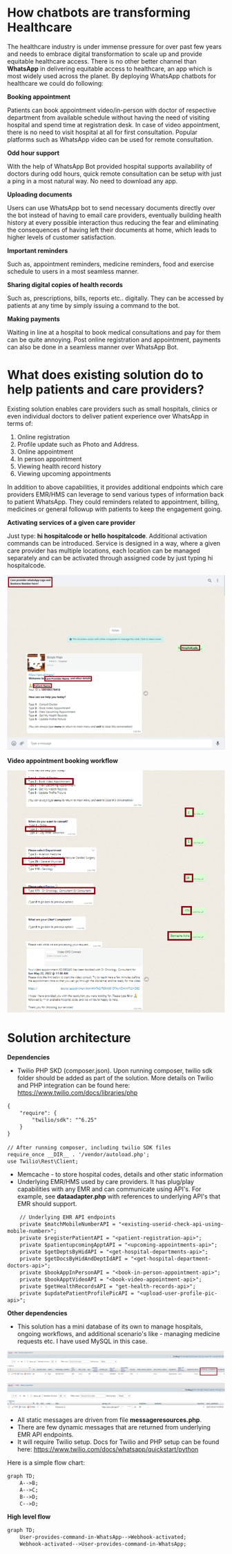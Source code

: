 # How chatbots are transforming Healthcare

The healthcare industry is under immense pressure for over past few years and needs to embrace digital transformation to scale up and provide equitable healthcare access. There is no other better channel than **WhatsApp** in delivering equitable access to healthcare, an app which is most widely used across the planet. By deploying WhatsApp chatbots for healthcare we could do following:

**Booking appointment**

Patients can book appointment video/in-person with doctor of respective department from available schedule without having the need of visiting hospital and spend time at registration desk. In case of video appointment, there is no need to visit hospital at all for first consultation. Popular platforms such as WhatsApp video can be used for remote consultation.

**Odd hour support**

With the help of WhatsApp Bot provided hospital supports availability of doctors during odd hours, quick remote consultation can be setup with just a ping in a most natural way. No need to download any app.

**Uploading documents**

Users can use WhatsApp bot to send necessary documents directly over the bot instead of having to email care providers, eventually building health history at every possible interaction thus reducing the fear and eliminating the consequences of having left their documents at home, which leads to higher levels of customer satisfaction.

**Important reminders**

Such as, appointment reminders, medicine reminders, food and exercise schedule to users in a most seamless manner.

**Sharing digital copies of health records**

Such as, prescriptions, bills, reports etc.. digitally. They can be accessed by patients at any time by simply issuing a command to the bot.

**Making payments**

Waiting in line at a hospital to book medical consultations and pay for them can be quite annoying. Post online registration and appointment, payments can also be done in a seamless manner over WhatsApp Bot.

# What does existing solution do to help patients and care providers?

Existing solution enables care providers such as small hospitals, clinics or even individual doctors to deliver patient experience over WhatsApp in terms of:
1. Online registration
2. Profile update such as Photo and Address.
3. Online appointment
4. In person appointment
5. Viewing health record history
6. Viewing upcoming appointments

In addition to above capabilities, it provides additional endpoints which care providers EMR/HMS can leverage to send various types of information back to patient WhatsApp. They could reminders related to appointment, billing, medicines or general followup with patients to keep the engagement going.

**Activating services of a given care provider**

Just type: **hi hospitalcode or hello hospitalcode**. Additional activation commands can be introduced. Service is designed in a way, where a given care provider has multiple locations, each location can be managed separately and can be activated through assigned code by just typing hi hospitalcode.

![WhatsApp Bot Activation](/assets/hi-activation.png)



**Video appointment booking workflow**

![Book video appointment](/assets/vdoappt1.png)


# Solution architecture

**Dependencies**

- Twilio PHP SKD (composer.json). Upon running composer, twilio sdk folder should be added as part of the solution. More details on Twilio and PHP integration can be found here: https://www.twilio.com/docs/libraries/php 
```
{
    "require": {
        "twilio/sdk": "^6.25"
    }
}

// After running composer, including twilio SDK files
require_once __DIR__ . '/vendor/autoload.php';
use Twilio\Rest\Client;
```

- Memcache - to store hospital codes, details and other static information
- Underlying EMR/HMS used by care providers. It has plug/play capabilities with any EMR and can communicate using API's. For example, see **dataadapter.php** with references to underlying API's that EMR should support.
```
    // Underlying EHR API endpoints
    private $matchMobileNumberAPI = "<existing-userid-check-api-using-mobile-number>";
    private $registerPatientAPI = "<patient-registration-api>";
    private $patientupcomingApptAPI = "<upcoming-appointments-api>";
    private $getDeptsByHidAPI = "<get-hospital-departments-api>";
    private $getDocsByHidAndDeptIdAPI = "<get-hospital-department-doctors-api>";
    private $bookAppInPersonAPI = "<book-in-person-appointment-api>";
    private $bookApptVideoAPI = "<book-video-appointment-api>";
    private $getHealthRecordsAPI = "get-health-records-api>";
    private $updatePatientProfilePicAPI = "<upload-user-profile-pic-api>";
```

**Other dependencies**

- This solution has a mini database of its own to manage hospitals, ongoing workflows, and additional scenario's like - managing medicine requests etc. I have used MySQL in this case. 

![Patient Registration Table](/assets/table_patient_reg.png)

![Hospitals Table](/assets/table_hospitals.png)

- All static messages are driven from file **messageresources.php**.
- There are few dynamic messages that are returned from underlying EMR API endpoints.
- It will require Twilio setup. Docs for Twilio and PHP setup can be found here: https://www.twilio.com/docs/whatsapp/quickstart/python


Here is a simple flow chart:

```mermaid
graph TD;
    A-->B;
    A-->C;
    B-->D;
    C-->D;
```

**High level flow**

```mermaid
graph TD;
    User-provides-command-in-WhatsApp-->Webhook-activated;
    Webhook-activated-->User-provides-command-in-WhatsApp; 
```



